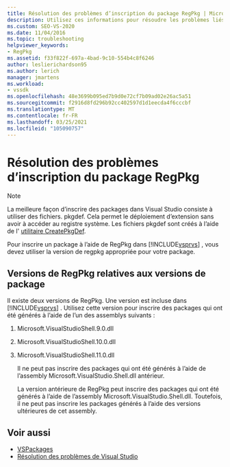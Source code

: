 ```yaml
---
title: Résolution des problèmes d’inscription du package RegPkg | Microsoft Docs
description: Utilisez ces informations pour résoudre les problèmes liés à l’inscription de packages RegPkg dans Visual Studio. Utilisez la version de RegPkg appropriée pour votre package.
ms.custom: SEO-VS-2020
ms.date: 11/04/2016
ms.topic: troubleshooting
helpviewer_keywords:
- RegPkg
ms.assetid: f33f822f-697a-4bad-9c10-554b4c8f6246
author: leslierichardson95
ms.author: lerich
manager: jmartens
ms.workload:
- vssdk
ms.openlocfilehash: 48e3699b095ed7b9d0e72cf7b09ad02e26ac5a51
ms.sourcegitcommit: f2916d8fd296b92cc402597d1d1eecda4f6cccbf
ms.translationtype: MT
ms.contentlocale: fr-FR
ms.lasthandoff: 03/25/2021
ms.locfileid: "105090757"
---
```

# <a name="troubleshooting-regpkg-package-registration"></a>Résolution des problèmes d’inscription du package RegPkg
> [!NOTE]
> La meilleure façon d’inscrire des packages dans Visual Studio consiste à utiliser des fichiers. pkgdef. Cela permet le déploiement d’extension sans avoir à accéder au registre système. Les fichiers pkgdef sont créés à l’aide de l' [utilitaire CreatePkgDef](../../extensibility/internals/createpkgdef-utility.md).

 Pour inscrire un package à l’aide de RegPkg dans [!INCLUDE[vsprvs](../../code-quality/includes/vsprvs_md.md)] , vous devez utiliser la version de regpkg appropriée pour votre package.

## <a name="regpkg-versions-related-to-package-versions"></a>Versions de RegPkg relatives aux versions de package
 Il existe deux versions de RegPkg. Une version est incluse dans [!INCLUDE[vsprvs](../../code-quality/includes/vsprvs_md.md)] . Utilisez cette version pour inscrire des packages qui ont été générés à l’aide de l’un des assemblys suivants :

1. Microsoft.VisualStudioShell.9.0.dll

2. Microsoft.VisualStudioShell.10.0.dll

3. Microsoft.VisualStudioShell.11.0.dll

   Il ne peut pas inscrire des packages qui ont été générés à l’aide de l’assembly Microsoft.VisualStudio.Shell.dll antérieur.

   La version antérieure de RegPkg peut inscrire des packages qui ont été générés à l’aide de l’assembly Microsoft.VisualStudio.Shell.dll. Toutefois, il ne peut pas inscrire les packages générés à l’aide des versions ultérieures de cet assembly.

## <a name="see-also"></a>Voir aussi
- [VSPackages](../../extensibility/internals/vspackages.md)
- [Résolution des problèmes de Visual Studio](/troubleshoot/visualstudio/welcome-visual-studio/)
